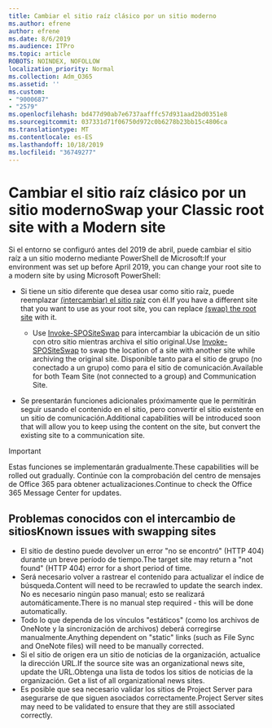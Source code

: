 ```yaml
---
title: Cambiar el sitio raíz clásico por un sitio moderno
ms.author: efrene
author: efrene
ms.date: 8/6/2019
ms.audience: ITPro
ms.topic: article
ROBOTS: NOINDEX, NOFOLLOW
localization_priority: Normal
ms.collection: Adm_O365
ms.assetid: ''
ms.custom:
- "9000687"
- "2579"
ms.openlocfilehash: bd477d90ab7e6737aafffc57d931aad2bd0351e8
ms.sourcegitcommit: 037331d71f06750d972c0b6278b23bb15c4806ca
ms.translationtype: MT
ms.contentlocale: es-ES
ms.lasthandoff: 10/18/2019
ms.locfileid: "36749277"
---
```

# <a name="swap-your-classic-root-site-with-a-modern-site"></a><span data-ttu-id="373ed-102">Cambiar el sitio raíz clásico por un sitio moderno</span><span class="sxs-lookup"><span data-stu-id="373ed-102">Swap your Classic root site with a Modern site</span></span>

<span data-ttu-id="373ed-103">Si el entorno se configuró antes del 2019 de abril, puede cambiar el sitio raíz a un sitio moderno mediante PowerShell de Microsoft:</span><span class="sxs-lookup"><span data-stu-id="373ed-103">If your environment was set up before April 2019, you can change your root site to a modern site by using Microsoft PowerShell:</span></span>

- <span data-ttu-id="373ed-104">Si tiene un sitio diferente que desea usar como sitio raíz, puede reemplazar [(intercambiar) el sitio raíz](https://docs.microsoft.com/sharepoint/modern-root-site) con él.</span><span class="sxs-lookup"><span data-stu-id="373ed-104">If you have a different site that you want to use as your root site, you can replace [(swap) the root site](https://docs.microsoft.com/sharepoint/modern-root-site) with it.</span></span> 
    - <span data-ttu-id="373ed-105">Use [Invoke-SPOSiteSwap](https://docs.microsoft.com/powershell/module/sharepoint-online/invoke-spositeswap?view=sharepoint-ps) para intercambiar la ubicación de un sitio con otro sitio mientras archiva el sitio original.</span><span class="sxs-lookup"><span data-stu-id="373ed-105">Use [Invoke-SPOSiteSwap](https://docs.microsoft.com/powershell/module/sharepoint-online/invoke-spositeswap?view=sharepoint-ps) to swap the location of a site with another site while archiving the original site.</span></span> <span data-ttu-id="373ed-106">Disponible tanto para el sitio de grupo (no conectado a un grupo) como para el sitio de comunicación.</span><span class="sxs-lookup"><span data-stu-id="373ed-106">Available for both Team Site (not connected to a group) and Communication Site.</span></span> 

- <span data-ttu-id="373ed-107">Se presentarán funciones adicionales próximamente que le permitirán seguir usando el contenido en el sitio, pero convertir el sitio existente en un sitio de comunicación.</span><span class="sxs-lookup"><span data-stu-id="373ed-107">Additional capabilities will be introduced soon that will allow you to keep using the content on the site, but convert the existing site to a communication site.</span></span> 
>[!Important]
><span data-ttu-id="373ed-108">Estas funciones se implementarán gradualmente.</span><span class="sxs-lookup"><span data-stu-id="373ed-108">These capabilities will be rolled out gradually.</span></span> <span data-ttu-id="373ed-109">Continúe con la comprobación del centro de mensajes de Office 365 para obtener actualizaciones.</span><span class="sxs-lookup"><span data-stu-id="373ed-109">Continue to check the Office 365 Message Center for updates.</span></span> 

## <a name="known-issues-with-swapping-sites"></a><span data-ttu-id="373ed-110">Problemas conocidos con el intercambio de sitios</span><span class="sxs-lookup"><span data-stu-id="373ed-110">Known issues with swapping sites</span></span>

- <span data-ttu-id="373ed-111">El sitio de destino puede devolver un error "no se encontró" (HTTP 404) durante un breve período de tiempo.</span><span class="sxs-lookup"><span data-stu-id="373ed-111">The target site may return a "not found" (HTTP 404) error for a short period of time.</span></span>
- <span data-ttu-id="373ed-112">Será necesario volver a rastrear el contenido para actualizar el índice de búsqueda.</span><span class="sxs-lookup"><span data-stu-id="373ed-112">Content will need to be recrawled to update the search index.</span></span> <span data-ttu-id="373ed-113">No es necesario ningún paso manual; esto se realizará automáticamente.</span><span class="sxs-lookup"><span data-stu-id="373ed-113">There is no manual step required - this will be done automatically.</span></span>
- <span data-ttu-id="373ed-114">Todo lo que dependa de los vínculos "estáticos" (como los archivos de OneNote y la sincronización de archivos) deberá corregirse manualmente.</span><span class="sxs-lookup"><span data-stu-id="373ed-114">Anything dependent on "static" links (such as File Sync and OneNote files) will need to be manually corrected.</span></span>
- <span data-ttu-id="373ed-115">Si el sitio de origen era un sitio de noticias de la organización, actualice la dirección URL.</span><span class="sxs-lookup"><span data-stu-id="373ed-115">If the source site was an organizational news site, update the URL.</span></span><span data-ttu-id="373ed-116">Obtenga una lista de todos los sitios de noticias de la organización.</span><span class="sxs-lookup"><span data-stu-id="373ed-116"> Get a list of all organizational news sites.</span></span>
- <span data-ttu-id="373ed-117">Es posible que sea necesario validar los sitios de Project Server para asegurarse de que siguen asociados correctamente.</span><span class="sxs-lookup"><span data-stu-id="373ed-117">Project Server sites may need to be validated to ensure that they are still associated correctly.</span></span>






